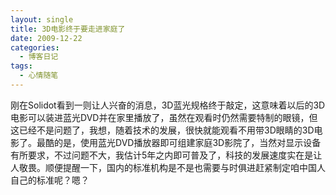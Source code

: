 ```yaml
---
layout: single
title: 3D电影终于要走进家庭了
date: 2009-12-22
categories:
  - 博客日记
tags:
  - 心情随笔
---
```


刚在Solidot看到一则让人兴奋的消息，3D蓝光规格终于敲定，这意味着以后的3D电影可以装进蓝光DVD并在家里播放了，虽然在观看时仍然需要特制的眼镜，但这已经不是问题了，我想，随着技术的发展，很快就能观看不用带3D眼睛的3D电影了。最酷的是，使用蓝光DVD播放器即可组建家庭3D影院了，当然对显示设备有所要求，不过问题不大，我估计5年之内即可普及了，科技的发展速度实在是让人敬畏。顺便提醒一下，国内的标准机构是不是也需要与时俱进赶紧制定咱中国人自己的标准呢？嗯？
